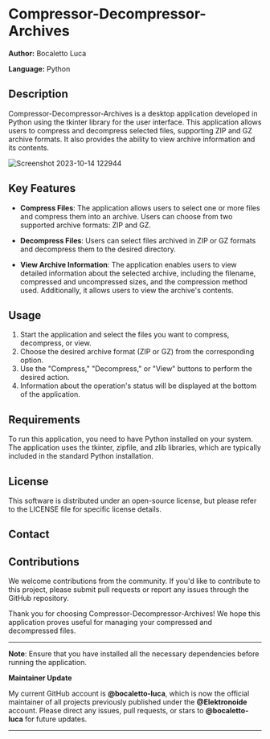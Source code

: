 # Compressor-Decompressor-Archives

**Author:** Bocaletto Luca

**Language:** Python

## Description

Compressor-Decompressor-Archives is a desktop application developed in Python using the tkinter library for the user interface. This application allows users to compress and decompress selected files, supporting ZIP and GZ archive formats. It also provides the ability to view archive information and its contents.

![Screenshot 2023-10-14 122944](https://github.com/elektronoide/Compressor-Decompressor-Archives/assets/134635227/c676b740-6818-4e73-a888-809d0fc5dcc9)

## Key Features

- **Compress Files**: The application allows users to select one or more files and compress them into an archive. Users can choose from two supported archive formats: ZIP and GZ.

- **Decompress Files**: Users can select files archived in ZIP or GZ formats and decompress them to the desired directory.

- **View Archive Information**: The application enables users to view detailed information about the selected archive, including the filename, compressed and uncompressed sizes, and the compression method used. Additionally, it allows users to view the archive's contents.

## Usage

1. Start the application and select the files you want to compress, decompress, or view.
2. Choose the desired archive format (ZIP or GZ) from the corresponding option.
3. Use the "Compress," "Decompress," or "View" buttons to perform the desired action.
4. Information about the operation's status will be displayed at the bottom of the application.

## Requirements

To run this application, you need to have Python installed on your system. The application uses the tkinter, zipfile, and zlib libraries, which are typically included in the standard Python installation.

## License

This software is distributed under an open-source license, but please refer to the LICENSE file for specific license details.

## Contact

## Contributions

We welcome contributions from the community. If you'd like to contribute to this project, please submit pull requests or report any issues through the GitHub repository.

Thank you for choosing Compressor-Decompressor-Archives! We hope this application proves useful for managing your compressed and decompressed files.

---

**Note**: Ensure that you have installed all the necessary dependencies before running the application.

**Maintainer Update**

My current GitHub account is **@bocaletto-luca**, which is now the official maintainer of all projects previously published under the **@Elektronoide** account. Please direct any issues, pull requests, or stars to **@bocaletto-luca** for future updates.

---
